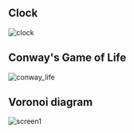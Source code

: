 ## Clock
![clock](https://user-images.githubusercontent.com/1688456/211274621-58fa9c52-bcd4-49fb-978e-689debb11434.gif)

## Conway's Game of Life
![conway_life](https://user-images.githubusercontent.com/1688456/211148795-190ce73d-3c8d-432f-8eb9-8c108e2b3eea.gif)

## Voronoi diagram
![screen1](https://user-images.githubusercontent.com/1688456/211609491-1bb61192-77a7-4bd8-920b-0fd69409e1f9.gif)
